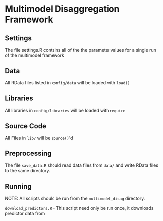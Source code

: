 # Multimodel Disaggregation Framework

## Settings 

The file settings.R contains all of the the parameter values for a single run of the multimodel framework

## Data

All RData files listed in `config/data` will be loaded with `load()`

## Libraries

All libraries in `config/libraries` will be loaded with `require`

## Source Code

All Files in `lib/` will be `source()`'d 

##  Preprocessing 

The file `save_data.R` should read data files from `data/` and write RData files to the same directory. 

## Running

NOTE: All scripts should be run from the `multimodel_disag` directory. 

`download_predictors.R` - This script need only be run once, it downloads predictor data from 